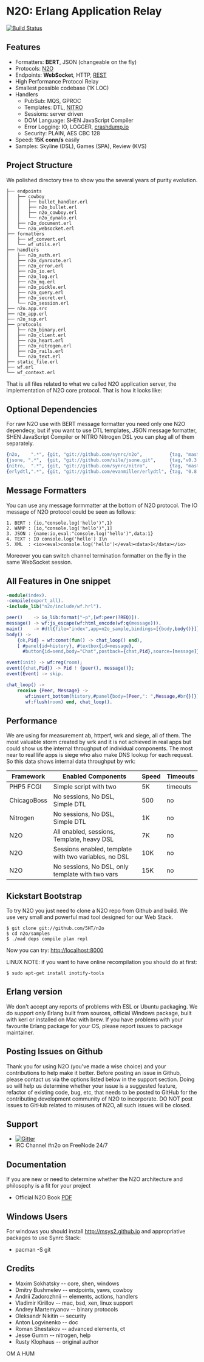 N2O: Erlang Application Relay
=============================

[![Build Status](https://travis-ci.org/synrc/n2o.svg?branch=master)](https://travis-ci.org/synrc/n2o)

Features
--------

* Formatters: **BERT**, JSON (changeable on the fly)
* Protocols: [N2O](http://5ht.co/n2o.htm)
* Endpoints: **WebSocket**, HTTP, [REST](http://synrc.github.io/rest)
* High Performance Protocol Relay
* Smallest possible codebase (1K LOC)
* Handlers
  * PubSub: MQS, GPROC
  * Templates: DTL, [NITRO](http://synrc.github.io/nitro)
  * Sessions: server driven
  * DOM Language: SHEN JavaScript Compiler
  * Error Logging: IO, LOGGER, [crashdump.io](http://crashdump.io)
  * Security: PLAIN, AES CBC 128
* Speed: **15K** **conn/s** easily
* Samples: Skyline (DSL), Games (SPA), Review (KVS)

Project Structure
-----------------

We polished directory tree to show you the several years of purity evolution.

```
├── endpoints
│   ├── cowboy
│   │   ├── bullet_handler.erl
│   │   ├── n2o_bullet.erl
│   │   ├── n2o_cowboy.erl
│   │   └── n2o_dynalo.erl
│   ├── n2o_document.erl
│   └── n2o_websocket.erl
├── formatters
│   ├── wf_convert.erl
│   └── wf_utils.erl
├── handlers
│   ├── n2o_auth.erl
│   ├── n2o_dynroute.erl
│   ├── n2o_error.erl
│   ├── n2o_io.erl
│   ├── n2o_log.erl
│   ├── n2o_mq.erl
│   ├── n2o_pickle.erl
│   ├── n2o_query.erl
│   ├── n2o_secret.erl
│   └── n2o_session.erl
├── n2o.app.src
├── n2o_app.erl
├── n2o_sup.erl
├── protocols
│   ├── n2o_binary.erl
│   ├── n2o_client.erl
│   ├── n2o_heart.erl
│   ├── n2o_nitrogen.erl
│   ├── n2o_rails.erl
│   └── n2o_text.erl
├── static_file.erl
├── wf.erl
└── wf_context.erl
```

That is all files related to what we called N2O application server,
the implementation of N2O core protocol. That is how it looks like:



Optional Dependencies
---------------------

For raw N2O use with BERT message formatter you need only one N2O dependecy,
but if you want to use DTL templates, JSON message formatter, SHEN JavaScript Compiler
or NITRO Nitrogen DSL you can plug all of them separately.

```erlang
{n2o,    ".*", {git, "git://github.com/synrc/n2o",          {tag, "master"} }},
{jsone, ".*",  {git, "git://github.com/sile/jsone.git",     {tag,"v0.3.3"}}},
{nitro,  ".*", {git, "git://github.com/synrc/nitro",        {tag, "master"} }},
{erlydtl,".*", {git, "git://github.com/evanmiller/erlydtl", {tag, "0.8.0"}  }},
```

Message Formatters
------------------

You can use any message formmatter at the bottom of N2O protocol.
The IO message of N2O protocol could be seen as follows:

```
1. BERT : {io,"console.log('hello')",1}
2. WAMP : [io,"console.log('hello')",1]
3. JSON : {name:io,eval:"console.log('hello')",data:1}
4. TEXT : IO console.log('hello') 1\n
5. XML  : <io><eval>console.log('hello')</eval><data>1</data></io>
```

Moreover you can switch channel termination formatter on the fly
in the same WebSocket session.

All Features in One snippet
---------------------------

```erlang
-module(index).
-compile(export_all).
-include_lib("n2o/include/wf.hrl").

peer()    -> io_lib:format("~p",[wf:peer(?REQ)]).
message() -> wf:js_escape(wf:html_encode(wf:q(message))).
main()    -> #dtl{file="index",app=n2o_sample,bindings=[{body,body()}]}.
body() ->
    {ok,Pid} = wf:comet(fun() -> chat_loop() end),
    [ #panel{id=history}, #textbox{id=message},
      #button{id=send,body="Chat",postback={chat,Pid},source=[message]} ].

event(init) -> wf:reg(room);
event({chat,Pid}) -> Pid ! {peer(), message()};
event(Event) -> skip.

chat_loop() ->
    receive {Peer, Message} ->
       wf:insert_bottom(history,#panel{body=[Peer,": ",Message,#br{}]}),
       wf:flush(room) end, chat_loop().
```

Performance
-----------

We are using for measurement ab, httperf, wrk and siege, all of them. The most valuable storm
created by wrk and it is not achieved in real apps but could show us the internal throughput
of individual components. The most near to real life apps is siege who also make DNS lookup
for each request. So this data shows internal data throughput by wrk:

| Framework | Enabled Components | Speed | Timeouts |
|-----------|--------------------|-------|----------|
| PHP5 FCGI | Simple script with two <?php print "OK"; ?> | 5K | timeouts |
| ChicagoBoss| No sessions, No DSL, Simple DTL | 500 | no |
| Nitrogen  | No sessions, No DSL, Simple DTL | 1K | no |
| N2O       | All enabled, sessions, Template, heavy DSL | 7K | no |
| N2O       | Sessions enabled, template with two variables, no DSL | 10K | no |
| N2O       | No sessions, No DSL, only template with two vars | 15K | no |

Kickstart Bootstrap
-------------------

To try N2O you just need to clone a N2O repo from Github and build.
We use very small and powerful mad tool designed for our Web Stack.

    $ git clone git://github.com/5HT/n2o
    $ cd n2o/samples
    $ ./mad deps compile plan repl

Now you can try: [http://localhost:8000](http://localhost:8000)

LINUX NOTE: if you want to have online recompilation you should do at first:

    $ sudo apt-get install inotify-tools

Erlang version
--------------

We don't accept any reports of problems with ESL or Ubuntu packaging.
We do support only Erlang built from sources, official Windows package,
built with kerl or installed on Mac with brew. If you have problems
with your favourite Erlang package for your OS, please report issues
to package maintainer.

Posting Issues on Github
-------

Thank you for using N2O (you've made a wise choice) and your contributions
to help make it better. Before posting an issue in Github, please contact
us via the options listed below in the support section. Doing so will
help us determine whether your issue is a suggested feature, refactor
of existing code, bug, etc, that needs to be posted to GitHub for the
contributing development community of N2O to incorporate. DO NOT post
issues to GitHub related to misuses of N2O, all such issues will be closed.

Support
-------
* [![Gitter](https://badges.gitter.im/Join%20Chat.svg)](https://gitter.im/5HT/n2o?utm_source=badge&utm_medium=badge&utm_campaign=pr-badge&utm_content=badge)
* IRC Channel #n2o on FreeNode 24/7

Documentation
-------

If you are new or need to determine whether the N2O architecture
and philosophy is a fit for your project

* Official N2O Book [PDF](https://synrc.com/apps/n2o/doc/book.pdf)

Windows Users
-------------

For windows you should install http://msys2.github.io and
appropriative packages to use Synrc Stack:

* pacman -S git

Credits
-------

* Maxim Sokhatsky -- core, shen, windows
* Dmitry Bushmelev -- endpoints, yaws, cowboy
* Andrii Zadorozhnii -- elements, actions, handlers
* Vladimir Kirillov -- mac, bsd, xen, linux support
* Andrey Martemyanov -- binary protocols
* Oleksandr Nikitin -- security
* Anton Logvinenko -- doc
* Roman Shestakov -- advanced elements, ct
* Jesse Gumm -- nitrogen, help
* Rusty Klophaus -- original author

OM A HUM
